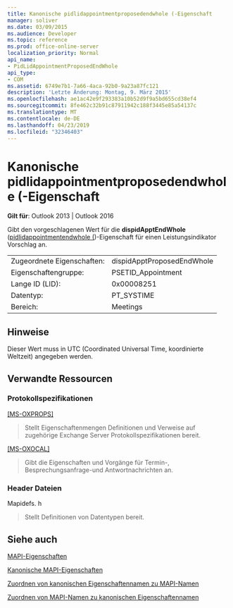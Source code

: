 ```yaml
---
title: Kanonische pidlidappointmentproposedendwhole (-Eigenschaft
manager: soliver
ms.date: 03/09/2015
ms.audience: Developer
ms.topic: reference
ms.prod: office-online-server
localization_priority: Normal
api_name:
- PidLidAppointmentProposedEndWhole
api_type:
- COM
ms.assetid: 6749e7b1-7a66-4aca-92b0-9a23a87fc121
description: 'Letzte Änderung: Montag, 9. März 2015'
ms.openlocfilehash: ae1ac42e9f293383a10b52d9f9a5bd655cd38ef4
ms.sourcegitcommit: 8fe462c32b91c87911942c188f3445e85a54137c
ms.translationtype: MT
ms.contentlocale: de-DE
ms.lasthandoff: 04/23/2019
ms.locfileid: "32346403"
---
```

# <a name="pidlidappointmentproposedendwhole-canonical-property"></a>Kanonische pidlidappointmentproposedendwhole (-Eigenschaft

  
  
**Gilt für**: Outlook 2013 | Outlook 2016 
  
Gibt den vorgeschlagenen Wert für die **dispidApptEndWhole** ([pidlidappointmentendwhole (](pidlidappointmentendwhole-canonical-property.md))-Eigenschaft für einen Leistungsindikator Vorschlag an.
  
|||
|:-----|:-----|
|Zugeordnete Eigenschaften:  <br/> |dispidApptProposedEndWhole  <br/> |
|Eigenschaftengruppe:  <br/> |PSETID_Appointment  <br/> |
|Lange ID (LID):  <br/> |0x00008251  <br/> |
|Datentyp:  <br/> |PT_SYSTIME  <br/> |
|Bereich:  <br/> |Meetings  <br/> |
   
## <a name="remarks"></a>Hinweise

Dieser Wert muss in UTC (Coordinated Universal Time, koordinierte Weltzeit) angegeben werden.
  
## <a name="related-resources"></a>Verwandte Ressourcen

### <a name="protocol-specifications"></a>Protokollspezifikationen

[[MS-OXPROPS]](https://msdn.microsoft.com/library/f6ab1613-aefe-447d-a49c-18217230b148%28Office.15%29.aspx)
  
> Stellt Eigenschaftenmengen Definitionen und Verweise auf zugehörige Exchange Server Protokollspezifikationen bereit.
    
[[MS-OXOCAL]](https://msdn.microsoft.com/library/09861fde-c8e4-4028-9346-e7c214cfdba1%28Office.15%29.aspx)
  
> Gibt die Eigenschaften und Vorgänge für Termin-, Besprechungsanfrage-und Antwortnachrichten an.
    
### <a name="header-files"></a>Header Dateien

Mapidefs. h
  
> Stellt Definitionen von Datentypen bereit.
    
## <a name="see-also"></a>Siehe auch



[MAPI-Eigenschaften](mapi-properties.md)
  
[Kanonische MAPI-Eigenschaften](mapi-canonical-properties.md)
  
[Zuordnen von kanonischen Eigenschaftennamen zu MAPI-Namen](mapping-canonical-property-names-to-mapi-names.md)
  
[Zuordnen von MAPI-Namen zu kanonischen Eigenschaftennamen](mapping-mapi-names-to-canonical-property-names.md)

